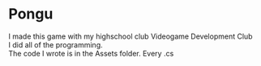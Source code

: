 # Pongu
I made this game with my highschool club Videogame Development Club  
I did all of the programming.  
The code I wrote is in the Assets folder. Every .cs  
